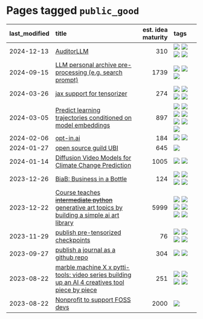 # Pages tagged `public_good`

|last_modified|title|est. idea maturity|tags
|:---|:---|---:|:---|
|2024-12-13|[AuditorLLM](../auditor-llm.md)|310|[![](https://img.shields.io/badge/tag-experimental-7c795e)](../tags/experimental.md) [![](https://img.shields.io/badge/tag-llm-96bcc)](../tags/llm.md) [![](https://img.shields.io/badge/tag-public_good-5e378d)](../tags/public_good.md) [![](https://img.shields.io/badge/tag-publication-98b52b)](../tags/publication.md)|
|2024-09-15|[LLM personal archive pre-processing (e.g. search prompt)](../personal_archive_prompt.md)|1739|[![](https://img.shields.io/badge/tag-public_good-5e378d)](../tags/public_good.md) [![](https://img.shields.io/badge/tag-publication-98b52b)](../tags/publication.md) [![](https://img.shields.io/badge/tag-shitpost-0e5ec)](../tags/shitpost.md)|
|2024-03-26|[jax support for tensorizer](../tensorizer-jax.md)|274|[![](https://img.shields.io/badge/tag-coreweave-936135)](../tags/coreweave.md) [![](https://img.shields.io/badge/tag-open_source-deeba9)](../tags/open_source.md) [![](https://img.shields.io/badge/tag-public_good-5e378d)](../tags/public_good.md) [![](https://img.shields.io/badge/tag-tooling-abf295)](../tags/tooling.md)|
|2024-03-05|[Predict learning trajectories conditioned on model embeddings](../learning_traj_cond_pred.md)|897|[![](https://img.shields.io/badge/tag-code_gen-82f36e)](../tags/code_gen.md) [![](https://img.shields.io/badge/tag-contrastive_learning-ac8815)](../tags/contrastive_learning.md) [![](https://img.shields.io/badge/tag-experimental-7c795e)](../tags/experimental.md) [![](https://img.shields.io/badge/tag-llm-96bcc)](../tags/llm.md) [![](https://img.shields.io/badge/tag-open_ai-161a53)](../tags/open_ai.md) [![](https://img.shields.io/badge/tag-open_source-deeba9)](../tags/open_source.md) [![](https://img.shields.io/badge/tag-public_good-5e378d)](../tags/public_good.md)|
|2024-02-06|[opt-in.ai](../opt_in_social4ai.md)|184|[![](https://img.shields.io/badge/tag-experimental-7c795e)](../tags/experimental.md) [![](https://img.shields.io/badge/tag-public_good-5e378d)](../tags/public_good.md)|
|2024-01-27|[open source guild UBI](../open_source_guild_ubi.md)|645|[![](https://img.shields.io/badge/tag-public_good-5e378d)](../tags/public_good.md)|
|2024-01-14|[Diffusion Video Models for Climate Change Prediction](../diffusion-video-climate-change.md)|1005|[![](https://img.shields.io/badge/tag-experimental-7c795e)](../tags/experimental.md) [![](https://img.shields.io/badge/tag-public_good-5e378d)](../tags/public_good.md)|
|2023-12-26|[BiaB: Business in a Bottle](../business-in-a-bottle.md)|124|[![](https://img.shields.io/badge/tag-coreweave-936135)](../tags/coreweave.md) [![](https://img.shields.io/badge/tag-open_source-deeba9)](../tags/open_source.md) [![](https://img.shields.io/badge/tag-public_good-5e378d)](../tags/public_good.md) [![](https://img.shields.io/badge/tag-tooling-abf295)](../tags/tooling.md)|
|2023-12-22|[Course teaches ~~intermediate python~~ generative art topics by building a simple ai art library](../Course_teaches_basic_python_by_building_a_simple_ai_art_library.md)|5999|[![](https://img.shields.io/badge/tag-curriculum-43d799)](../tags/curriculum.md) [![](https://img.shields.io/badge/tag-education-d548d8)](../tags/education.md) [![](https://img.shields.io/badge/tag-from_issue-3f3dc3)](../tags/from_issue.md) [![](https://img.shields.io/badge/tag-public_good-5e378d)](../tags/public_good.md) [![](https://img.shields.io/badge/tag-publication-98b52b)](../tags/publication.md) [![](https://img.shields.io/badge/tag-wip-97a75e)](../tags/wip.md)|
|2023-11-29|[publish pre-tensorized checkpoints](../huggingface_tensorized.md)|76|[![](https://img.shields.io/badge/tag-coreweave-936135)](../tags/coreweave.md) [![](https://img.shields.io/badge/tag-open_source-deeba9)](../tags/open_source.md) [![](https://img.shields.io/badge/tag-public_good-5e378d)](../tags/public_good.md) [![](https://img.shields.io/badge/tag-tensorizor-b3194)](../tags/tensorizor.md)|
|2023-09-27|[publish a journal as a github repo](../journal_as_github.md)|304|[![](https://img.shields.io/badge/tag-public_good-5e378d)](../tags/public_good.md) [![](https://img.shields.io/badge/tag-publication-98b52b)](../tags/publication.md)|
|2023-08-22|[marble machine X x pytti-tools: video series building up an AI 4 creatives tool piece by piece](../marble_machine_x_pytti-tools.md)|251|[![](https://img.shields.io/badge/tag-curriculum-43d799)](../tags/curriculum.md) [![](https://img.shields.io/badge/tag-public_good-5e378d)](../tags/public_good.md) [![](https://img.shields.io/badge/tag-publication-98b52b)](../tags/publication.md) [![](https://img.shields.io/badge/tag-video_series-d46ff4)](../tags/video_series.md)|
|2023-08-22|[Nonprofit to support FOSS devs](../nonprofit_to_support_foss_devs.md)|2000|[![](https://img.shields.io/badge/tag-public_good-5e378d)](../tags/public_good.md)|